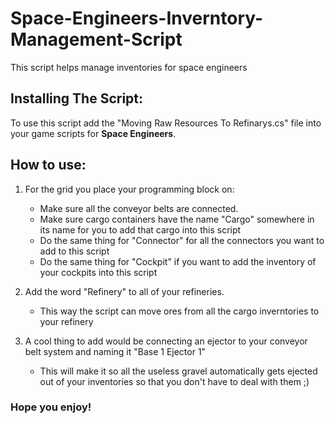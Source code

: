 # Space-Engineers-Inverntory-Management-Script
This script helps manage inventories for space engineers

## Installing The Script:
To use this script add the "Moving Raw Resources To Refinarys.cs" file into your game scripts for **Space Engineers**.

## How to use:
  1. For the grid you place your programming block on:
  
      - Make sure all the conveyor belts are connected.
      - Make sure cargo containers have the name "Cargo" somewhere in its name for you to add that cargo into this script
      - Do the same thing for "Connector" for all the connectors you want to add to this script
      - Do the same thing for "Cockpit" if you want to add the inventory of your cockpits into this script

  2. Add the word "Refinery" to all of your refineries.
  
      - This way the script can move ores from all the cargo inverntories to your refinery
    
  3. A cool thing to add would be connecting an ejector to your conveyor belt system and naming it "Base 1 Ejector 1"
  
     - This will make it so all the useless gravel automatically gets ejected out of your inventories so that you don't have to deal with them ;)
     
### Hope you enjoy!
